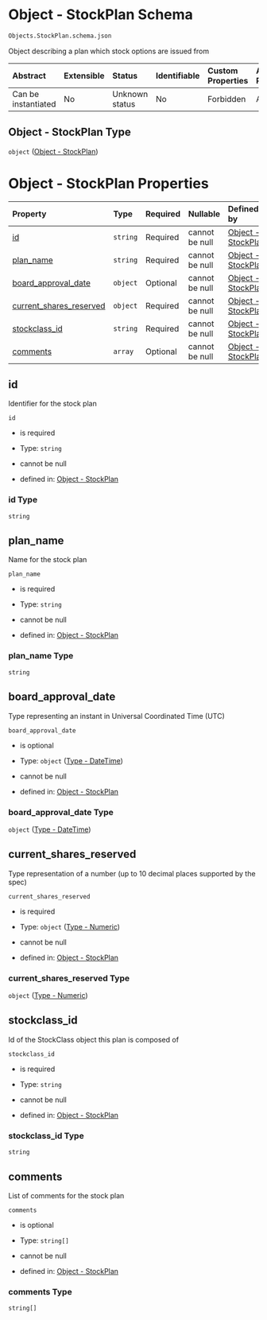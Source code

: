 # Object - StockPlan Schema

```txt
Objects.StockPlan.schema.json
```

Object describing a plan which stock options are issued from

| Abstract            | Extensible | Status         | Identifiable | Custom Properties | Additional Properties | Access Restrictions | Defined In                                                                              |
| :------------------ | :--------- | :------------- | :----------- | :---------------- | :-------------------- | :------------------ | :-------------------------------------------------------------------------------------- |
| Can be instantiated | No         | Unknown status | No           | Forbidden         | Allowed               | none                | [StockPlan.schema.json](../schema/objects/StockPlan.schema.json "open original schema") |

## Object - StockPlan Type

`object` ([Object - StockPlan](stockplan.md))

# Object - StockPlan Properties

| Property                                            | Type     | Required | Nullable       | Defined by                                                                                                                   |
| :-------------------------------------------------- | :------- | :------- | :------------- | :--------------------------------------------------------------------------------------------------------------------------- |
| [id](#id)                                           | `string` | Required | cannot be null | [Object - StockPlan](stockplan-properties-id.md "Objects.StockPlan.schema.json#/properties/id")                              |
| [plan_name](#plan_name)                             | `string` | Required | cannot be null | [Object - StockPlan](stockplan-properties-plan_name.md "Objects.StockPlan.schema.json#/properties/plan_name")                |
| [board_approval_date](#board_approval_date)         | `object` | Optional | cannot be null | [Object - StockPlan](issuer-properties-type---datetime.md "Types.DateTime.schema.json#/properties/board_approval_date")      |
| [current_shares_reserved](#current_shares_reserved) | `object` | Required | cannot be null | [Object - StockPlan](stockplan-properties-type---numeric.md "Types.Numeric.schema.json#/properties/current_shares_reserved") |
| [stockclass_id](#stockclass_id)                     | `string` | Required | cannot be null | [Object - StockPlan](stockplan-properties-stockclass_id.md "Objects.StockPlan.schema.json#/properties/stockclass_id")        |
| [comments](#comments)                               | `array`  | Optional | cannot be null | [Object - StockPlan](stockplan-properties-stockplan---comments.md "Objects.StockPlan.schema.json#/properties/comments")      |

## id

Identifier for the stock plan

`id`

- is required

- Type: `string`

- cannot be null

- defined in: [Object - StockPlan](stockplan-properties-id.md "Objects.StockPlan.schema.json#/properties/id")

### id Type

`string`

## plan_name

Name for the stock plan

`plan_name`

- is required

- Type: `string`

- cannot be null

- defined in: [Object - StockPlan](stockplan-properties-plan_name.md "Objects.StockPlan.schema.json#/properties/plan_name")

### plan_name Type

`string`

## board_approval_date

Type representing an instant in Universal Coordinated Time (UTC)

`board_approval_date`

- is optional

- Type: `object` ([Type - DateTime](issuer-properties-type---datetime.md))

- cannot be null

- defined in: [Object - StockPlan](issuer-properties-type---datetime.md "Types.DateTime.schema.json#/properties/board_approval_date")

### board_approval_date Type

`object` ([Type - DateTime](issuer-properties-type---datetime.md))

## current_shares_reserved

Type representation of a number (up to 10 decimal places supported by the spec)

`current_shares_reserved`

- is required

- Type: `object` ([Type - Numeric](stockplan-properties-type---numeric.md))

- cannot be null

- defined in: [Object - StockPlan](stockplan-properties-type---numeric.md "Types.Numeric.schema.json#/properties/current_shares_reserved")

### current_shares_reserved Type

`object` ([Type - Numeric](stockplan-properties-type---numeric.md))

## stockclass_id

Id of the StockClass object this plan is composed of

`stockclass_id`

- is required

- Type: `string`

- cannot be null

- defined in: [Object - StockPlan](stockplan-properties-stockclass_id.md "Objects.StockPlan.schema.json#/properties/stockclass_id")

### stockclass_id Type

`string`

## comments

List of comments for the stock plan

`comments`

- is optional

- Type: `string[]`

- cannot be null

- defined in: [Object - StockPlan](stockplan-properties-stockplan---comments.md "Objects.StockPlan.schema.json#/properties/comments")

### comments Type

`string[]`
